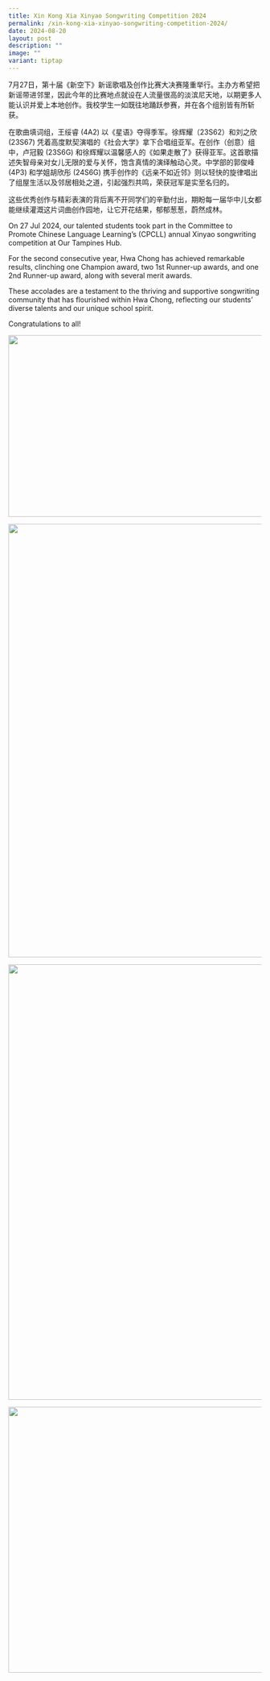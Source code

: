 ```yaml
---
title: Xin Kong Xia Xinyao Songwriting Competition 2024
permalink: /xin-kong-xia-xinyao-songwriting-competition-2024/
date: 2024-08-20
layout: post
description: ""
image: ""
variant: tiptap
---
```

<p>7月27日，第十届《新空下》新谣歌唱及创作比赛大决赛隆重举行。主办方希望把新谣带进邻里，因此今年的比赛地点就设在人流量很高的淡滨尼天地，以期更多人能认识并爱上本地创作。我校学生一如既往地踊跃参赛，并在各个组别皆有所斩获。</p>
<p>在歌曲填词组，王绥睿 (4A2) 以《星语》夺得季军。徐辉耀（23S62）和刘之欣 (23S67) 凭着高度默契演唱的《社会大学》拿下合唱组亚军。在创作（创意）组中，卢冠毅
(23S6G) 和徐辉耀以温馨感人的《如果走散了》获得亚军。这首歌描述失智母亲对女儿无限的爱与关怀，饱含真情的演绎触动心灵。中学部的郭俊峰 (4P3)
和学姐胡欣彤 (24S6G) 携手创作的《远亲不如近邻》则以轻快的旋律唱出了组屋生活以及邻居相处之道，引起强烈共鸣，荣获冠军是实至名归的。</p>
<p>这些优秀创作与精彩表演的背后离不开同学们的辛勤付出，期盼每一届华中儿女都能继续灌溉这片词曲创作园地，让它开花结果，郁郁葱葱，蔚然成林。</p>
<p>On 27 Jul 2024, our talented students took part in the Committee to Promote
Chinese Language Learning’s (CPCLL) annual Xinyao songwriting competition
at Our Tampines Hub.&nbsp;</p>
<p>For the second consecutive year, Hwa Chong has achieved remarkable results,
clinching one Champion award, two 1st Runner-up awards, and one 2nd Runner-up
award, along with several merit awards.&nbsp;</p>
<p>These accolades are a testament to the thriving and supportive songwriting
community that has flourished within Hwa Chong, reflecting our students’
diverse talents and our unique school spirit.&nbsp;</p>
<p>Congratulations to all!</p>
<div class="isomer-image-wrapper">
<img style="margin-left:0px;margin-top:0px;" height="361" width="642" src="https://lh7-rt.googleusercontent.com/docsz/AD_4nXdrHDtNzYFbtvpOJT3LhAH0VdDiYKVNbeQ5ZgtCSNOaCiWfdzR8hRSdlT3-aAMb1-OHq7nX3T_vNLFOGzGb7TJbfFKdmsu-dl1RRQ4x3I_yjmBr6_ucZSI_vLwLm6sho3vyYIz5PkVw9KZl9w4WfosQixU?key=RUmoJx__l84NLFve6ZkJ8Q">
</div>
<p></p>
<div class="isomer-image-wrapper">
<img style="margin-left:0px;margin-top:0px;" height="861" width="645" src="https://lh7-rt.googleusercontent.com/docsz/AD_4nXcwYnZnHrcxcqbzheImZULdCd32lPFwqzUn1AslFjMPkP25WiZOjCww61YmT-cAPKhCHH1os8aLoovd9EdKIkweC2gBevAg7mhqn3XCW-fMS2VOoeJaiokOZ8dGcU1C7dVsOiKKYRBtJdfSgebla2SjFS4?key=RUmoJx__l84NLFve6ZkJ8Q">
</div>
<p></p>
<div class="isomer-image-wrapper">
<img style="margin-left:0px;margin-top:0px;" height="865" width="648" src="https://lh7-rt.googleusercontent.com/docsz/AD_4nXd7IQYU7m_hoNOnyGhz7FABB4R9o1K4RsP1DB2iausf3kdQjjgnMb0lR0iK98bhO5oGvsid9K5nj4GXP97XoHwrjDLkkB-GfDvh6agTqJcme_pQvL6o6JoZvsV7z2Vg27_3H7mqAB__UNxlQ1rHGc57mSg?key=RUmoJx__l84NLFve6ZkJ8Q">
</div>
<p></p>
<div class="isomer-image-wrapper">
<img style="margin-left:0px;margin-top:0px;" height="528" width="649" src="https://lh7-rt.googleusercontent.com/docsz/AD_4nXdNclauP2HKdmCw-98aIaSlysbKSAoKE7oEA5oTLomnVm7tJtCAnWPddn_7YisjLPA3pY4BT8vN3Gn_-BO09IXK3Efn53c1B38PjGE2vqNMdLUca1lYD6tlVK4lBYfRX5l7BMD0cXR8656QfUoK5AxS5dM?key=RUmoJx__l84NLFve6ZkJ8Q">
</div>
<p></p>